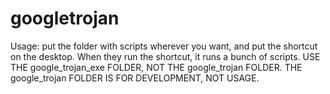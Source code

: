 # googletrojan

Usage: put the folder with scripts wherever you want, and put the shortcut on the desktop. When they run the shortcut, it runs a bunch of scripts. USE THE google_trojan_exe FOLDER, NOT THE google_trojan FOLDER. THE google_trojan FOLDER IS FOR DEVELOPMENT, NOT USAGE.
